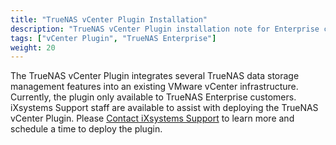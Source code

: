 ```yaml
---
title: "TrueNAS vCenter Plugin Installation"
description: "TrueNAS vCenter Plugin installation note for Enterprise customers."
tags: ["vCenter Plugin", "TrueNAS Enterprise"]
weight: 20
---
```


The TrueNAS vCenter Plugin integrates several TrueNAS data storage management features into an existing VMware vCenter infrastructure.
Currently, the plugin only available to TrueNAS Enterprise customers.
iXsystems Support staff are available to assist with deploying the TrueNAS vCenter Plugin. Please [Contact iXsystems Support](/hub/initial-setup/support/#contacting-ixsystems-support) to learn more and schedule a time to deploy the plugin.
